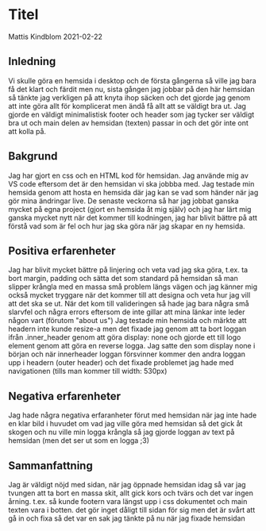 
# Titel

Mattis Kindblom   2021-02-22

## Inledning

Vi skulle göra en hemsida i desktop och de första gångerna så ville jag bara få det klart och färdit men nu, sista gången jag jobbar på den här hemsidan så tänkte jag verkligen på att knyta ihop säcken och det gjorde jag genom att inte göra allt för komplicerat men ändå få allt att se väldigt bra ut. Jag gjorde en väldigt minimalistisk footer och header som jag tycker ser väldigt bra ut och main delen av hemsidan (texten) passar in och det gör inte ont att kolla på.

## Bakgrund

Jag har gjort en css och en HTML kod för hemsidan. Jag använde mig av VS code eftersom det är den hemsidan vi ska jobbba med.
Jag testade min hemsida genom att hosta en hemsida där jag kan se vad som händer när jag gör mina ändringar live. De senaste veckorna så har jag jobbat ganska mycket på egna project (gjort en hemsida åt mig själv) och jag har lärt mig ganska mycket nytt när det kommer till kodningen, jag har blivit bättre på att förstå vad som är fel och hur jag ska göra när jag skapar en ny hemsida.


## Positiva erfarenheter

Jag har blivit mycket bättre på linjering och veta vad jag ska göra, t.ex. ta bort margin, padding och sätta det som standard på hemsidan så man slipper krångla med en massa små problem längs vägen och jag känner mig också mycket tryggare när det kommer till att designa och veta hur jag vill att det ska se ut. När det kom till valideringen så hade jag bara några små slarvfel och några errors eftersom de inte gillar att mina länkar inte leder någon vart (förutom "about us")
Jag testade min hemsida och märkte att headern inte kunde resize-a men det fixade jag genom att ta bort loggan ifrån .inner_header genom att göra display: none och gjorde ett till logo element genom att göra en reverse logga. Jag satte den som display none i början och när innerheader loggan försvinner kommer den andra loggan upp i headern (outer header) och det fixade problemet jag hade med navigationen (tills man kommer till width: 530px)

## Negativa erfarenheter

Jag hade några negativa erfaranheter förut med hemsidan när jag inte hade en klar bild i huvudet om vad jag ville göra med hemsidan så det gick åt skogen och nu ville min logga krångla så jag gjorde loggan av text på hemsidan (men det ser ut som en logga ;3) 

## Sammanfattning

Jag är väldigt nöjd med sidan, när jag öppnade hemsidan idag så var jag tvungen att ta bort en massa skit, allt gick kors och tvärs och det var ingen årning. t.ex. så kunde footern vara längst upp i css dokumentet och main texten vara i botten. det gör inget dåligt till sidan för sig men det är svårt att gå in och fixa så det var en sak jag tänkte på nu när jag fixade hemsidan
